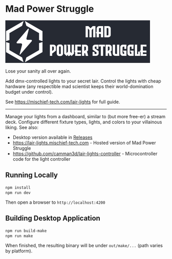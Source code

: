 # Mad Power Struggle

![](docs/PowerStruggle.jpg)

Lose your sanity all over again.

Add dmx-controlled lights to your secret lair. Control the lights with cheap hardware (any respectible mad scientist keeps their world-domination budget under control).

See https://mischief-tech.com/lair-lights for full guide.

---

Manage your lights from a dashboard, similar to (but more free-er) a stream deck. Configure different fixture types, lights, and colors to your villainous liking. See also:

- Desktop version available in [Releases](https://github.com/camman3d/mad-power-struggle/releases)
- https://lair-lights.mischief-tech.com - Hosted version of Mad Power Struggle
- https://github.com/camman3d/lair-lights-controller - Microcontroller code for the light controller


## Running Locally

```
npm install
npm run dev
```

Then open a browser to `http://localhost:4200`

## Building Desktop Application

```
npm run build-make
npm run make
```

When finished, the resulting binary will be under `out/make/...` (path varies by platform).
